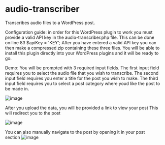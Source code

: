 # audio-transcriber
Transcribes audio files to a WordPress post.

Configuration guide: in order for this WordPress plugin to work you must provide a valid API key in the audio-transcriber.php file.
This can be done on line 83 $apiKey = 'KEY'; After you have entered a valid API key you can then make a compressed zip containing
these three files. You will be able to install this plugin directly into your WordPress plugins and it will be ready to go. 

Demo: You will be prompted with 3 required input fields.
The first input field requires you to select the audio file that you wish to transcribe.
The second input field requires you enter a title for the post you wish to make.
The third input field requires you to select a post category where youd like the post to be made in.

![image](https://github.com/user-attachments/assets/d92fbda1-f2be-4927-9248-78c73902152e)




After you upload the data, you will be provided a link to view your post
This will redirect you to the post

![image](https://github.com/user-attachments/assets/07366bfe-5576-4ab0-a779-e3be89aba606)

You can also manually navigate to the post by opening it in your post section
![image](https://github.com/user-attachments/assets/804b0111-05b1-426e-a0ca-d2dddedd9758)




